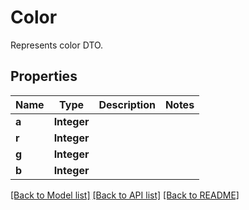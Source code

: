 ﻿
# Color
Represents color DTO.

## Properties
Name | Type | Description | Notes
------------ | ------------- | ------------- | -------------
**a** | **Integer** |  | 
**r** | **Integer** |  | 
**g** | **Integer** |  | 
**b** | **Integer** |  | 


[[Back to Model list]](../README.md#documentation-for-models) [[Back to API list]](../README.md#documentation-for-api-endpoints) [[Back to README]](../README.md)



